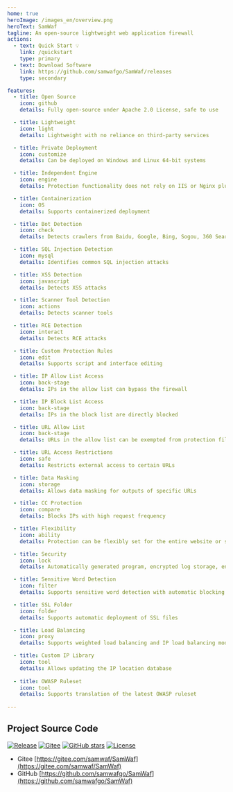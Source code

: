 ```yaml
---
home: true
heroImage: /images_en/overview.png
heroText: SamWaf
tagline: An open-source lightweight web application firewall
actions:
  - text: Quick Start 💡
    link: /quickstart
    type: primary
  - text: Download Software
    link: https://github.com/samwafgo/SamWaf/releases
    type: secondary

features:
  - title: Open Source
    icon: github
    details: Fully open-source under Apache 2.0 License, safe to use

  - title: Lightweight
    icon: light
    details: Lightweight with no reliance on third-party services

  - title: Private Deployment
    icon: customize
    details: Can be deployed on Windows and Linux 64-bit systems

  - title: Independent Engine
    icon: engine
    details: Protection functionality does not rely on IIS or Nginx plugins, avoiding installation complexity and compatibility issues

  - title: Containerization
    icon: OS
    details: Supports containerized deployment

  - title: Bot Detection
    icon: check
    details: Detects crawlers from Baidu, Google, Bing, Sogou, 360 Search, Yisou, and ByteDance

  - title: SQL Injection Detection
    icon: mysql
    details: Identifies common SQL injection attacks

  - title: XSS Detection
    icon: javascript
    details: Detects XSS attacks

  - title: Scanner Tool Detection
    icon: actions
    details: Detects scanner tools

  - title: RCE Detection
    icon: interact
    details: Detects RCE attacks

  - title: Custom Protection Rules
    icon: edit
    details: Supports script and interface editing

  - title: IP Allow List Access
    icon: back-stage
    details: IPs in the allow list can bypass the firewall

  - title: IP Block List Access
    icon: back-stage
    details: IPs in the block list are directly blocked

  - title: URL Allow List
    icon: back-stage
    details: URLs in the allow list can be exempted from protection filtering

  - title: URL Access Restrictions
    icon: safe
    details: Restricts external access to certain URLs

  - title: Data Masking
    icon: storage
    details: Allows data masking for outputs of specific URLs

  - title: CC Protection
    icon: compare
    details: Blocks IPs with high request frequency

  - title: Flexibility
    icon: ability
    details: Protection can be flexibly set for the entire website or specific sites

  - title: Security
    icon: lock
    details: Automatically generated program, encrypted log storage, encrypted management access, and data masking

  - title: Sensitive Word Detection
    icon: filter
    details: Supports sensitive word detection with automatic blocking

  - title: SSL Folder
    icon: folder
    details: Supports automatic deployment of SSL files

  - title: Load Balancing
    icon: proxy
    details: Supports weighted load balancing and IP load balancing modes

  - title: Custom IP Library
    icon: tool
    details: Allows updating the IP location database
	
  - title: OWASP Ruleset
    icon: tool
    details: Supports translation of the latest OWASP ruleset
	
---
```

## Project Source Code

[![Release](https://img.shields.io/github/release/samwafgo/SamWaf.svg)](https://github.com/samwafgo/SamWaf/releases)
[![Gitee](https://img.shields.io/badge/Gitee-blue?style=flat-square&logo=Gitee)](https://gitee.com/samwaf/SamWaf)
[![GitHub stars](https://img.shields.io/github/stars/samwafgo/SamWaf?style=flat-square&logo=Github)](https://github.com/samwafgo/SamWaf)
[![License](https://img.shields.io/badge/License-Apache%202.0-blue?style=flat-square)](LICENSE)

- Gitee
[https://gitee.com/samwaf/SamWaf](https://gitee.com/samwaf/SamWaf)
- GitHub
[https://github.com/samwafgo/SamWaf](https://github.com/samwafgo/SamWaf)
